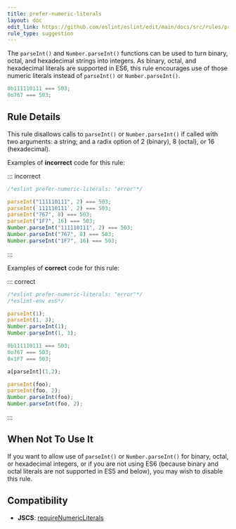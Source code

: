 ```yaml
---
title: prefer-numeric-literals
layout: doc
edit_link: https://github.com/eslint/eslint/edit/main/docs/src/rules/prefer-numeric-literals.md
rule_type: suggestion
---
```




The `parseInt()` and `Number.parseInt()` functions can be used to turn binary, octal, and hexadecimal strings into integers. As binary, octal, and hexadecimal literals are supported in ES6, this rule encourages use of those numeric literals instead of `parseInt()` or `Number.parseInt()`.

```js
0b111110111 === 503;
0o767 === 503;
```

## Rule Details

This rule disallows calls to `parseInt()` or `Number.parseInt()` if called with two arguments: a string; and a radix option of 2 (binary), 8 (octal), or 16 (hexadecimal).

Examples of **incorrect** code for this rule:

::: incorrect

```js
/*eslint prefer-numeric-literals: "error"*/

parseInt("111110111", 2) === 503;
parseInt(`111110111`, 2) === 503;
parseInt("767", 8) === 503;
parseInt("1F7", 16) === 503;
Number.parseInt("111110111", 2) === 503;
Number.parseInt("767", 8) === 503;
Number.parseInt("1F7", 16) === 503;
```

:::

Examples of **correct** code for this rule:

::: correct

```js
/*eslint prefer-numeric-literals: "error"*/
/*eslint-env es6*/

parseInt(1);
parseInt(1, 3);
Number.parseInt(1);
Number.parseInt(1, 3);

0b111110111 === 503;
0o767 === 503;
0x1F7 === 503;

a[parseInt](1,2);

parseInt(foo);
parseInt(foo, 2);
Number.parseInt(foo);
Number.parseInt(foo, 2);
```

:::

## When Not To Use It

If you want to allow use of `parseInt()` or `Number.parseInt()` for binary, octal, or hexadecimal integers, or if you are not using ES6 (because binary and octal literals are not supported in ES5 and below), you may wish to disable this rule.

## Compatibility

* **JSCS**: [requireNumericLiterals](https://jscs-dev.github.io/rule/requireNumericLiterals)
